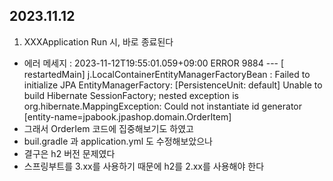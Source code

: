 ## 2023.11.12

1. XXXApplication Run 시, 바로 종료된다
 - 에러 메세지 : 2023-11-12T19:55:01.059+09:00 ERROR 9884 --- [  restartedMain] j.LocalContainerEntityManagerFactoryBean : Failed to initialize JPA EntityManagerFactory: [PersistenceUnit: default] Unable to build Hibernate SessionFactory; nested exception is org.hibernate.MappingException: Could not instantiate id generator [entity-name=jpabook.jpashop.domain.OrderItem]
 - 그래서 OrderIem 코드에 집중해보기도 하였고
 - buil.gradle 과 application.yml 도 수정해보았으나
 - 결구은 h2 버전 문제였다
 - 스프링부트를 3.xx를 사용하기 때문에 h2를 2.xx를 사용해야 한다